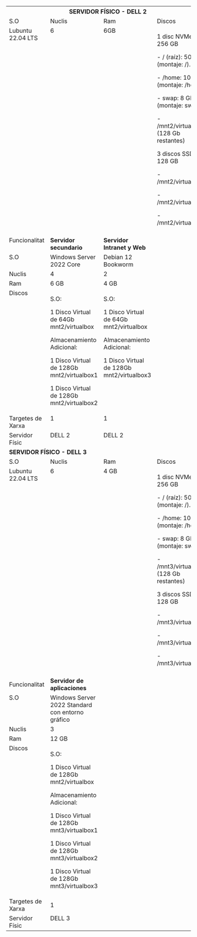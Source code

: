 <table><tr><th colspan="4" valign="top"><b>SERVIDOR FÍSICO - DELL 2</b></th></tr>
<tr><td colspan="1" valign="top">S.O</td><td colspan="1" valign="top">Nuclis</td><td colspan="1" valign="top">Ram</td><td colspan="1" valign="top">Discos</td></tr>
<tr><td colspan="1" valign="top">Lubuntu 22.04 LTS</td><td colspan="1" valign="top">6</td><td colspan="1" valign="top">6GB</td><td colspan="1" valign="top"><p>1 disc NVMe de 256 GB</p><p>- / (raíz): 50 GB (montaje: /).</p><p>- /home: 100 GB (montaje: /home).</p><p>- swap: 8 GB (montaje: swap).</p><p>- /mnt2/virtualbox (128 Gb restantes)</p><p>3 discos SSD de 128 GB</p><p>- /mnt2/virtualbox1</p><p>- /mnt2/virtualbox2</p><p>- /mnt2/virtualbox3</p></td></tr>
<tr><td colspan="3"></td><td colspan="1" rowspan="1"></td></tr>
<tr><td colspan="1" valign="top">Funcionalitat</td><td colspan="1" valign="top"><b>Servidor secundario</b></td><td colspan="1" valign="top"><b>Servidor Intranet y Web</b></td></tr>
<tr><td colspan="1" valign="top">S.O</td><td colspan="1" valign="top">Windows Server 2022 Core</td><td colspan="1" valign="top">Debian 12 Bookworm</td></tr>
<tr><td colspan="1" valign="top">Nuclis</td><td colspan="1" valign="top">4</td><td colspan="1" valign="top">2</td></tr>
<tr><td colspan="1" valign="top">Ram</td><td colspan="1" valign="top">6 GB</td><td colspan="1" valign="top">4 GB</td></tr>
<tr><td colspan="1" valign="top">Discos</td><td colspan="1" valign="top"><p>S.O:</p><p>1 Disco Virtual de 64Gb mnt2/virtualbox</p><p>Almacenamiento Adicional:</p><p>1 Disco Virtual de 128Gb mnt2/virtualbox1</p><p>1 Disco Virtual de 128Gb mnt2/virtualbox2</p></td><td colspan="1" valign="top"><p>S.O:</p><p>1 Disco Virtual de 64Gb mnt2/virtualbox</p><p>Almacenamiento Adicional:</p><p>1 Disco Virtual de 128Gb mnt2/virtualbox3</p></td></tr>
<tr><td colspan="1" valign="top">Targetes de Xarxa</td><td colspan="1" valign="top">1</td><td colspan="1" valign="top">1</td></tr>
<tr><td colspan="1" valign="top">Servidor Físic</td><td colspan="1" valign="top">DELL 2</td><td colspan="1" valign="top">DELL 2</td></tr>
<tr><td colspan="5"><b>SERVIDOR FÍSICO - DELL 3</b></td></tr>
<tr><td colspan="1">S.O</td><td colspan="1">Nuclis</td><td colspan="1">Ram</td><td colspan="2">Discos</td></tr>
<tr><td colspan="1" valign="top">Lubuntu 22.04 LTS</td><td colspan="1" valign="top">6</td><td colspan="1" valign="top">4 GB</td><td colspan="2"><p>1 disc NVMe de 256 GB</p><p>- / (raíz): 50 GB (montaje: /).</p><p>- /home: 100 GB (montaje: /home).</p><p>- swap: 8 GB (montaje: swap).</p><p>- /mnt3/virtualbox (128 Gb restantes)</p><p>3 discos SSD de 128 GB</p><p>- /mnt3/virtualbox1</p><p>- /mnt3/virtualbox2</p><p>- /mnt3/virtualbox3</p></td></tr>
<tr><td colspan="3"></td><td colspan="2" rowspan="1"></td></tr>
<tr><td colspan="1">Funcionalitat</td><td colspan="1"><b>Servidor de aplicaciones</b></td><td colspan="1" rowspan="7"></td></tr>
<tr><td colspan="1" valign="top">S.O</td><td colspan="1" valign="top">Windows Server 2022 Standard con entorno gráfico</td></tr>
<tr><td colspan="1" valign="top">Nuclis</td><td colspan="1">3</td></tr>
<tr><td colspan="1" valign="top">Ram</td><td colspan="1">12 GB</td></tr>
<tr><td colspan="1" valign="top">Discos</td><td colspan="1" valign="top"><p>S.O:</p><p>1 Disco Virtual de 128Gb mnt2/virtualbox</p><p>Almacenamiento Adicional:</p><p>1 Disco Virtual de 128Gb mnt3/virtualbox1</p><p>1 Disco Virtual de 128Gb mnt3/virtualbox2</p><p>1 Disco Virtual de 128Gb mnt3/virtualbox3</p></td></tr>
<tr><td colspan="1" valign="top">Targetes de Xarxa</td><td colspan="1">1</td></tr>
<tr><td colspan="1" valign="top">Servidor Físic</td><td colspan="1" valign="top">DELL 3</td></tr>
</table>
